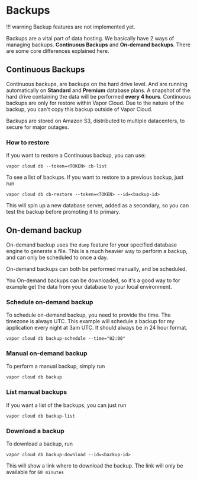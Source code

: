 # Backups

!!! warning
    Backup features are not implemented yet.

Backups are a vital part of data hosting. We basically have 2 ways of managing backups. **Continuous Backups** and **On-demand backups**. There are some core differences explained here.

## Continuous Backups

Continuous backups, are backups on the hard drive level. And are running automatically on **Standard** and **Premium** database plans. A snapshot of the hard drive containing the data will be performed **every 4 hours**. Continuous backups are only for restore within Vapor Cloud. Due to the nature of the backup, you can't copy this backup outside of Vapor Cloud.

Backups are stored on Amazon S3, distributed to multiple datacenters, to secure for major outages.

### How to restore

If you want to restore a Continuous backup, you can use:

```
vapor cloud db --token=<TOKEN> cb-list
```

To see a list of backups. If you want to restore to a previous backup, just run

```
vapor cloud db cb-restore --token=<TOKEN> --id=<backup-id>
```

This will spin up a new database server, added as a secondary, so you can test the backup before promoting it to primary.

## On-demand backup

On-demand backup uses the `dump` feature for your specified database engine to generate a file. This is a much heavier way to perform a backup, and can only be scheduled to once a day.

On-demand backups can both be performed manually, and be scheduled.

You On-demand backups can be downloaded, so it's a good way to for example get the data from your database to your local environment.

### Schedule on-demand backup

To schedule on-demand backup, you need to provide the time. The timezone is always UTC. This example will schedule a backup for my application every night at 3am UTC. It should always be in 24 hour format.

```
vapor cloud db backup-schedule --time="02:00"
```

### Manual on-demand backup

To perform a manual backup, simply run

```
vapor cloud db backup
```

### List manual backups

If you want a list of the backups, you can just run

```
vapor cloud db backup-list
```

### Download a backup

To download a backup, run

```
vapor cloud db backup-download --id=<backup-id>
```

This will show a link where to download the backup. The link will only be available for `60 minutes`
